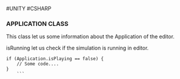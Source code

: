 #UNITY #CSHARP 

### APPLICATION CLASS

This class let us some information about the Application of the editor. 

isRunning let us check if the simulation is running in editor. 

```CSHARP 
if (Application.isPlaying == false) {  
	// Some code....
}
	```

